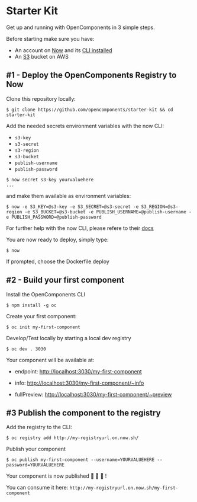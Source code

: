 # Starter Kit

Get up and running with OpenComponents in 3 simple steps.

Before starting make sure you have:
- An account on [Now](https://zeit.co/now) and its [CLI installed](https://zeit.co/download#command-line)
- An [S3](https://aws.amazon.com/s3) bucket on AWS

## #1 - Deploy the OpenComponents Registry to Now

Clone this repository locally:

```
$ git clone https://github.com/opencomponents/starter-kit && cd starter-kit
```

Add the needed secrets environment variables with the now CLI:

- `s3-key`
- `s3-secret`
- `s3-region`
- `s3-bucket`
- `publish-username`
- `publish-password`

```
$ now secret s3-key yourvaluehere
...
```

and make them available as environment variables:

```
$ now -e S3_KEY=@s3-key -e S3_SECRET=@s3-secret -e S3_REGION=@s3-region -e S3_BUCKET=@s3-bucket -e PUBLISH_USERNAME=@publish-username -e PUBLISH_PASSWORD=@publish-password
```

For further help with the now CLI, please refere to their [docs](https://zeit.co/docs/features/now-cli)

You are now ready to deploy, simply type:

```
$ now
```

If prompted, choose the Dockerfile deploy


## #2 - Build your first component

Install the OpenComponents CLI

```
$ npm install -g oc
```

Create your first component:

```
$ oc init my-first-component
```

Develop/Test locally by starting a local dev registry

```
$ oc dev . 3030
```

Your component will be available at: 

- endpoint: [http://localhost:3030/my-first-component](http://localhost:3030/my-first-component)

- info: [http://localhost:3030/my-first-component/~info](http://localhost:3030/my-first-component/~info)

- fullPreview: [http://localhost:3030/my-first-component/~preview](http://localhost:3030/my-first-component/~preview)

## #3 Publish the component to the registry

Add the registry to the CLI:

```
$ oc registry add http://my-registryurl.on.now.sh/
```

Publish your component

```
$ oc publish my-first-component --username=YOURVALUEHERE --password=YOURVALUEHERE
```

Your component is now published 🎉 🎉 🎉 !

You can consume it here: `http://my-registryurl.on.now.sh/my-first-component`
